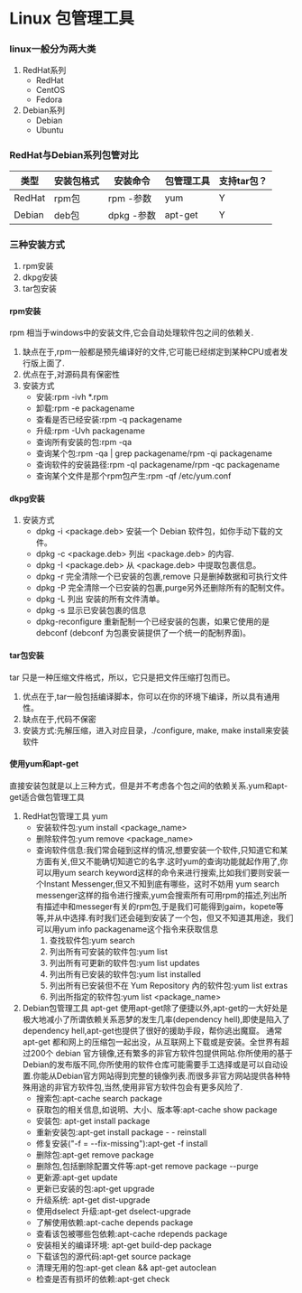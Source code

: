 # Linux 包管理工具
### linux一般分为两大类

1. RedHat系列
    * RedHat
    * CentOS
    * Fedora
2. Debian系列
    * Debian
    * Ubuntu

### RedHat与Debian系列包管对比

  类型  | 安装包格式 | 安装命令  | 包管理工具|支持tar包？|
--------| ---------- | ----------| ----------|---------- | 
RedHat  |    rpm包   | rpm -参数 |     yum   |    Y      |
Debian  |    deb包   | dpkg -参数|   apt-get |    Y      |

### 三种安装方式
1. rpm安装
2. dkpg安装
3. tar包安装

#### rpm安装
rpm 相当于windows中的安装文件,它会自动处理软件包之间的依赖关.
1. 缺点在于,rpm一般都是预先编译好的文件,它可能已经绑定到某种CPU或者发行版上面了.
2. 优点在于,对源码具有保密性
3. 安装方式
    * 安装:rpm -ivh *.rpm　
    * 卸载:rpm -e packagename
    * 查看是否已经安装:rpm -q packagename
    * 升级:rpm -Uvh packagename
    * 查询所有安装的包:rpm -qa
    * 查询某个包:rpm -qa | grep packagename/rpm -qi packagename
    * 查询软件的安装路径:rpm -ql packagename/rpm -qc packagename
    * 查询某个文件是那个rpm包产生:rpm -qf /etc/yum.conf
#### dkpg安装
1. 安装方式
    * dpkg -i <package.deb> 安装一个 Debian 软件包，如你手动下载的文件。
    * dpkg -c <package.deb> 列出 <package.deb> 的内容.
    * dpkg -I <package.deb> 从 <package.deb> 中提取包裹信息。
    * dpkg -r <package> 完全清除一个已安装的包裹,remove 只是删掉数据和可执行文件
    * dpkg -P <package> 完全清除一个已安装的包裹,purge另外还删除所有的配制文件。
    * dpkg -L <package> 列出 <package> 安装的所有文件清单。
    * dpkg -s <package> 显示已安装包裹的信息
    * dpkg-reconfigure <package> 重新配制一个已经安装的包裹，如果它使用的是 debconf (debconf 为包裹安装提供了一个统一的配制界面)。
#### tar包安装
tar 只是一种压缩文件格式，所以，它只是把文件压缩打包而已。
1. 优点在于,tar一般包括编译脚本，你可以在你的环境下编译，所以具有通用性。
2. 缺点在于,代码不保密
3. 安装方式:先解压缩，进入对应目录，./configure, make, make install来安装软件

#### 使用yum和apt-get
直接安装包就是以上三种方式，但是并不考虑各个包之间的依赖关系.yum和apt-get适合做包管理工具

1. RedHat包管理工具 yum
    * 安装软件包:yum install <package_name>
    * 删除软件包:yum remove <package_name>
    * 查询软件信息:我们常会碰到这样的情况,想要安装一个软件,只知道它和某方面有关,但又不能确切知道它的名字.这时yum的查询功能就起作用了,你可以用yum search keyword这样的命令来进行搜索,比如我们要则安装一个Instant Messenger,但又不知到底有哪些，这时不妨用 yum search messenger这样的指令进行搜索,yum会搜索所有可用rpm的描述,列出所有描述中和messeger有关的rpm包,于是我们可能得到gaim，kopete等等,并从中选择.有时我们还会碰到安装了一个包，但又不知道其用途，我们可以用yum info packagename这个指令来获取信息
        1. 查找软件包:yum search <keyword>
        2. 列出所有可安装的软件包:yum list
        3. 列出所有可更新的软件包:yum list updates
        4. 列出所有已安装的软件包:yum list installed
        5. 列出所有已安装但不在 Yum Repository 內的软件包:yum list extras
        6. 列出所指定的软件包:yum list <package_name>
2. Debian包管理工具 apt-get
使用apt-get除了便捷以外,apt-get的一大好处是极大地减小了所谓依赖关系恶梦的发生几率(dependency hell),即使是陷入了dependency hell,apt-get也提供了很好的援助手段，帮你逃出魔窟。
通常 apt-get 都和网上的压缩包一起出没，从互联网上下载或是安装。全世界有超过200个 debian 官方镜像,还有繁多的非官方软件包提供网站.你所使用的基于Debian的发布版不同,你所使用的软件仓库可能需要手工选择或是可以自动设置.你能从Debian官方网站得到完整的镜像列表.而很多非官方网站提供各种特殊用途的非官方软件包,当然,使用非官方软件包会有更多风险了.
    * 搜索包:apt-cache search package
    * 获取包的相关信息,如说明、大小、版本等:apt-cache show package
    * 安装包: apt-get install package
    * 重新安装包:apt-get install package - - reinstall
    * 修复安装("-f = --fix-missing"):apt-get -f install 
    * 删除包:apt-get remove package
    * 删除包,包括删除配置文件等:apt-get remove package --purge 
    * 更新源:apt-get update 
    * 更新已安装的包:apt-get upgrade
    * 升级系统: apt-get dist-upgrade
    * 使用dselect 升级:apt-get dselect-upgrade
    * 了解使用依赖:apt-cache depends package 
    * 查看该包被哪些包依赖:apt-cache rdepends package 
    * 安装相关的编译环境: apt-get build-dep package
    * 下载该包的源代码:apt-get source package
    * 清理无用的包:apt-get clean && apt-get autoclean
    * 检查是否有损坏的依赖:apt-get check